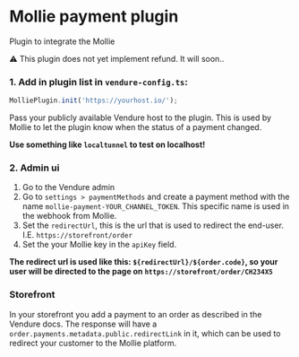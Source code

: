 # Mollie payment plugin

Plugin to integrate the Mollie

:warning: This plugin does not yet implement refund. It will soon..

### 1. Add in plugin list in `vendure-config.ts`:

```js
MolliePlugin.init('https://yourhost.io/');
```

Pass your publicly available Vendure host to the plugin. This is used by Mollie to let the plugin know when the status
of a payment changed.

**Use something like `localtunnel` to test on localhost!**

### 2. Admin ui

1. Go to the Vendure admin
2. Go to `settings > paymentMethods` and create a payment method with the name `mollie-payment-YOUR_CHANNEL_TOKEN`. This
   specific name is used in the webhook from Mollie.
3. Set the `redirectUrl`, this is the url that is used to redirect the end-user. I.E. `https://storefront/order`
4. Set the your Mollie key in the `apiKey` field.

**The redirect url is used like this: `${redirectUrl}/${order.code}`, so your user will be directed to the page
on `https://storefront/order/CH234X5`**

### Storefront

In your storefront you add a payment to an order as described in the Vendure docs. The response will have
a `order.payments.metadata.public.redirectLink` in it, which can be used to redirect your customer to the Mollie
platform.
